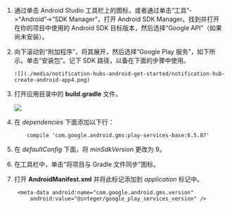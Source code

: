 

1. 通过单击 Android Studio 工具栏上的图标，或者通过单击“工具”->“Android”->“SDK Manager”，打开 Android SDK Manager。找到并打开在你的项目中使用的 Android SDK 目标版本，然后选择“Google API”（如果尚未安装）。

2. 向下滚动到“附加程序”，将其展开，然后选择“Google Play 服务”，如下所示。单击“安装包”。记下 SDK 路径，以备在下面的步骤中使用。

       ![](./media/notification-hubs-android-get-started/notification-hub-create-android-app4.png)

3. 打开应用目录中的 **build.gradle** 文件。

    ![](./media/mobile-services-android-get-started-push/android-studio-push-build-gradle.png)

4. 在 *dependencies* 下面添加以下行：

           compile 'com.google.android.gms:play-services-base:6.5.87'

5. 在 *defaultConfig* 下面，将 *minSdkVersion* 更改为 9。

6. 在工具栏中，单击“将项目与 Gradle 文件同步”图标。

7. 打开 **AndroidManifest.xml** 并将此标记添加到 *application* 标记中。

        <meta-data android:name="com.google.android.gms.version"
            android:value="@integer/google_play_services_version" />

<!---HONumber=71-->